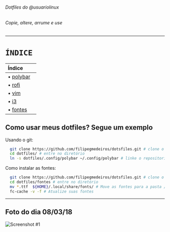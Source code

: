 
######                       Dotfiles do @usuariolinux                   
######                       Copie, altere, arrume e use


---------------------------------------------------------------------------------------------------------------------------------------------------------------------------------------




 ```ÍNDICE```
 ===========
 
| **Índice**         | 
| --------------------- |
| • [polybar](https://github.com/filipegmedeiros/dotsfiles/tree/master/polybar)        |
| • [rofi](https://github.com/filipegmedeiros/dotsfiles/tree/master/rofi)                    |
| • [vim](https://github.com/filipegmedeiros/dotsfiles/tree/master/vim)          |
| • [i3](https://github.com/filipegmedeiros/dotsfiles/tree/master/i3)                |
| • [fontes](https://github.com/filipegmedeiros/dotsfiles/tree/master/fontes)           |


## Como usar meus dotfiles? Segue um exemplo

Usando o git:
  ~~~ sh
    git clone https://github.com/filipegmedeiros/dotsfiles.git # clone o repositório
    cd dotfiles/ # entre no diretório
    ln -s dotfiles/.config/polybar ~/.config/polybar # linke o repositorio
  ~~~
  Como instalar as fontes:
  ~~~ sh
    git clone https://github.com/filipegmedeiros/dotsfiles.git # clone o repositório
    cd dotfiles/fontes # entre no diretório
    mv *.ttf  ${HOME}/.local/share/fonts/ # Move as fontes para a pasta /share/fonts
    fc-cache -v -f # Atualize suas fontes
  ~~~ 
  
  
  
---------------------------------------------------------------------------------------------------------------------------------------------------------------------------------------

## Foto do dia 08/03/18

![Screenshot #1][screenshot1]  

[screenshot1]: https://raw.githubusercontent.com/filipegmedeiros/dotsfiles/master/screenshot.png "Screenshot #1"
